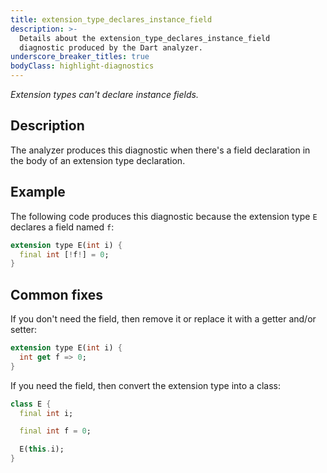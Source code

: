 ```yaml
---
title: extension_type_declares_instance_field
description: >-
  Details about the extension_type_declares_instance_field
  diagnostic produced by the Dart analyzer.
underscore_breaker_titles: true
bodyClass: highlight-diagnostics
---
```


_Extension types can't declare instance fields._

## Description

The analyzer produces this diagnostic when there's a field declaration in
the body of an extension type declaration.

## Example

The following code produces this diagnostic because the extension type `E`
declares a field named `f`:

```dart
extension type E(int i) {
  final int [!f!] = 0;
}
```

## Common fixes

If you don't need the field, then remove it or replace it with a getter
and/or setter:

```dart
extension type E(int i) {
  int get f => 0;
}
```

If you need the field, then convert the extension type into a class:

```dart
class E {
  final int i;

  final int f = 0;

  E(this.i);
}
```
